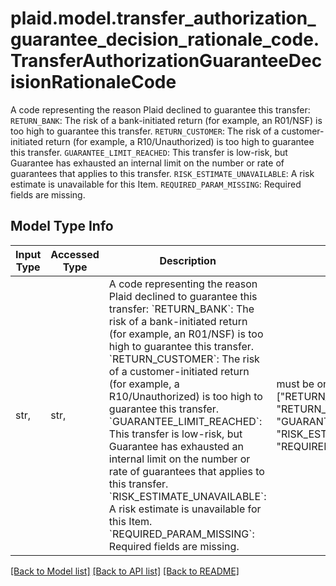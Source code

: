 # plaid.model.transfer_authorization_guarantee_decision_rationale_code.TransferAuthorizationGuaranteeDecisionRationaleCode

A code representing the reason Plaid declined to guarantee this transfer:  `RETURN_BANK`: The risk of a bank-initiated return (for example, an R01/NSF) is too high to guarantee this transfer.  `RETURN_CUSTOMER`: The risk of a customer-initiated return (for example, a R10/Unauthorized) is too high to guarantee this transfer.  `GUARANTEE_LIMIT_REACHED`: This transfer is low-risk, but Guarantee has exhausted an internal limit on the number or rate of guarantees that applies to this transfer.  `RISK_ESTIMATE_UNAVAILABLE`: A risk estimate is unavailable for this Item.  `REQUIRED_PARAM_MISSING`: Required fields are missing.

## Model Type Info
Input Type | Accessed Type | Description | Notes
------------ | ------------- | ------------- | -------------
str,  | str,  | A code representing the reason Plaid declined to guarantee this transfer:  &#x60;RETURN_BANK&#x60;: The risk of a bank-initiated return (for example, an R01/NSF) is too high to guarantee this transfer.  &#x60;RETURN_CUSTOMER&#x60;: The risk of a customer-initiated return (for example, a R10/Unauthorized) is too high to guarantee this transfer.  &#x60;GUARANTEE_LIMIT_REACHED&#x60;: This transfer is low-risk, but Guarantee has exhausted an internal limit on the number or rate of guarantees that applies to this transfer.  &#x60;RISK_ESTIMATE_UNAVAILABLE&#x60;: A risk estimate is unavailable for this Item.  &#x60;REQUIRED_PARAM_MISSING&#x60;: Required fields are missing. | must be one of ["RETURN_BANK", "RETURN_CUSTOMER", "GUARANTEE_LIMIT_REACHED", "RISK_ESTIMATE_UNAVAILABLE", "REQUIRED_PARAM_MISSING", ] 

[[Back to Model list]](../../README.md#documentation-for-models) [[Back to API list]](../../README.md#documentation-for-api-endpoints) [[Back to README]](../../README.md)

